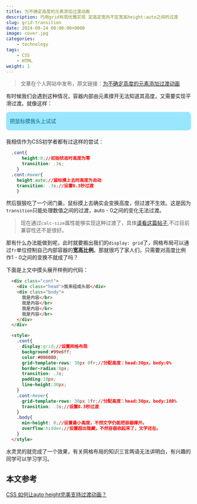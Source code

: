 ```yaml
---
title: 为不确定高度的元素添加过渡动画
description: 巧用grid布局优雅实现 定高定宽向不定宽高height:auto之间的过渡
slug: grid-transition
date: 2024-09-24 00:00:00+0000
image: cover.jpg
categories:
    - technology
tags:
    - CSS
    - HTML
weight: 1
---
```

> 文章在个人网站中发布，原文链接：[为不确定高度的元素添加过渡动画](https://blog.zhoujump.club/p/grid-transition/)

有时候我们会遇到这种情况，容器内部由元素撑开无法知道其高度，又需要实现平滑过渡。就像这样：

<div class="cont">
  <div class="head">把鼠标摸我头上试试</div>
  <div class="body">
    我是内容</br>
    我是内容</br>
    我是内容</br>
    我是内容</br>
  </div>
</div>

<style>
  .cont{
    display:grid;
    background:#99e6ff;
    color:#006080;
    grid-template-rows: 30px 0fr;
    border-radius:8px;
    transition: .3s;
    padding:10px;
    line-height:30px;
    margin-bottom:20px;
  }
  .cont:hover{
    grid-template-rows: 30px 1fr;
    transition: .3s;
    
  }
  .body{
    min-height: 0;
    overflow:hidden;
  }
</style>

我相信作为CSS初学者都有过这样的尝试：

```css
  .cont{
      height:0;//初始状态时高度为零
      transition: .3s;
    }
  .cont:hover{
    height:auto;//鼠标摸上去时高度为自动
    transition: .3s;//设置0.3秒过渡
    }
```

然后狠狠吃了一个闭门羹，鼠标摸上去确实会变换高度，但过渡不生效。这是因为`transition`只能处理数值之间的过渡，auto - 0之间的变化无法过渡。
> 现在通过`calc-size`属性能够实现这种过渡了，具体[请看这篇帖子](https://segmentfault.com/a/1190000045102391),不过目前兼容性还不是很好。

那有什么办法能做到呢，此时就要搬出我们的`display: grid`了，网格布局可以通过`fr`单位控制自己内部容器的**宽高比例**。那就很巧了家人们，只需要对高度比例作1 - 0之间的变换不就成了吗？

下面是上文中摸头展开样例的代码：
```html
  <div class="cont">
    <div class="head">我来组成头部</div>
    <div class="body">
      我是内容</br>
      我是内容</br>
      我是内容</br>
      我是内容</br>
    </div>
  </div>

  <style>
    .cont{
      display:grid;//设置网格布局
      background:#99e6ff;
      color:#006080;
      grid-template-rows: 30px 0fr;//分配高度：head:30px，body:0%
      border-radius:8px;
      transition: .3s;
      padding:10px;
      line-height:30px;
    }
    .cont:hover{
      grid-template-rows: 30px 1fr;//分配高度：head:30px，body:100%
      transition: .3s;//设置0.3秒过渡
    }
    .body{
      min-height: 0;//设置最小高度，不然文字仍能把容器撑开。
      overflow:hidden;//设置超出隐藏，不然容器收起来了，文字还在。
    }
  </style>
```

水灵灵的就完成了一个效果，有关网格布局的知识三言两语无法讲明白，有兴趣的同学可以学习学习。

## 本文参考
[CSS 如何让auto height完美支持过渡动画？](https://juejin.cn/post/7196843994030342200)

